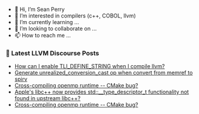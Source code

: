 - 👋 Hi, I’m Sean Perry
- 👀 I’m interested in compilers (c++, COBOL, llvm)
- 🌱 I’m currently learning ...
- 💞️ I’m looking to collaborate on ...
- 📫 How to reach me ...

<!---
s66perry/s66perry is a ✨ special ✨ repository because its `README.md` (this file) appears on your GitHub profile.
You can click the Preview link to take a look at your changes.
--->
### 📕 Latest LLVM Discourse Posts

<!-- DISCOURSE-LLVM:START -->
- [How can I enable TLI_DEFINE_STRING when I compile llvm?](https://discourse.llvm.org/t/how-can-i-enable-tli-define-string-when-i-compile-llvm/76067#post_1)
- [Generate unrealized_conversion_cast op when convert from memref to spirv](https://discourse.llvm.org/t/generate-unrealized-conversion-cast-op-when-convert-from-memref-to-spirv/76066#post_1)
- [Cross-compiling openmp runtime -- CMake bug?](https://discourse.llvm.org/t/cross-compiling-openmp-runtime-cmake-bug/76062#post_3)
- [Apple&#39;s libc++ now provides std::__type_descriptor_t functionality not found in upstream libc++?](https://discourse.llvm.org/t/apples-libc-now-provides-std-type-descriptor-t-functionality-not-found-in-upstream-libc/73881#post_5)
- [Cross-compiling openmp runtime -- CMake bug?](https://discourse.llvm.org/t/cross-compiling-openmp-runtime-cmake-bug/76062#post_2)
<!-- DISCOURSE-LLVM:END -->
